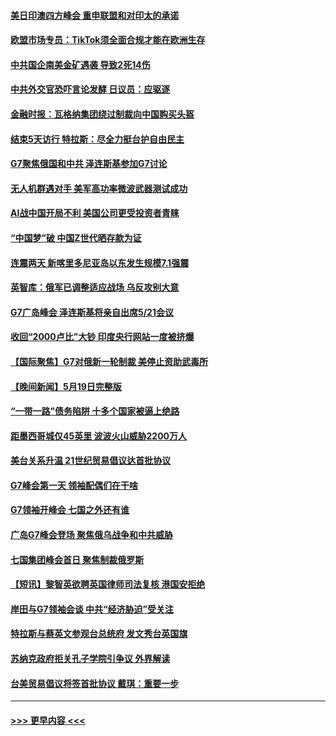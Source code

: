 #### [美日印澳四方峰会 重申联盟和对印太的承诺](../pages/prog202/a103716954.md?t=05210643) 
#### [欧盟市场专员：TikTok须全面合规才能在欧洲生存](../pages/prog202/a103716934.md?t=05210643) 
#### [中共国企南美金矿遇袭 导致2死14伤](../pages/prog202/a103716921.md?t=05210643) 
#### [中共外交官恐吓言论发酵 日议员：应驱逐](../pages/prog202/a103716864.md?t=05210643) 
#### [金融时报：瓦格纳集团绕过制裁向中国购买头盔](../pages/prog202/a103716857.md?t=05210643) 
#### [结束5天访行 特拉斯：尽全力挺台护自由民主](../pages/prog202/a103716859.md?t=05210643) 
#### [G7聚焦俄国和中共 泽连斯基参加G7讨论](../pages/prog202/a103716862.md?t=05210643) 
#### [无人机群遇对手 美军高功率微波武器测试成功](../pages/prog202/a103716800.md?t=05210643) 
#### [AI战中国开局不利 美国公司更受投资者青睐](../pages/prog202/a103716803.md?t=05210643) 
#### [“中国梦”破 中国Z世代晒存款为证](../pages/prog202/a103716807.md?t=05210643) 
#### [连震两天 新喀里多尼亚岛以东发生规模7.1强震](../pages/prog202/a103716774.md?t=05210643) 
#### [英智库：俄军已调整适应战场 乌反攻别大意](../pages/prog202/a103716771.md?t=05210643) 
#### [G7广岛峰会 泽连斯基将亲自出席5/21会议](../pages/prog202/a103716723.md?t=05210643) 
#### [收回“2000卢比”大钞 印度央行网站一度被挤爆](../pages/prog202/a103716684.md?t=05210643) 
#### [【国际聚焦】G7对俄新一轮制裁 美停止资助武毒所](../pages/prog202/a103716626.md?t=05210643) 
#### [【晚间新闻】5月19日完整版](../pages/prog202/a103716631.md?t=05210643) 
#### [“一带一路”债务陷阱 十多个国家被逼上绝路](../pages/prog202/a103716632.md?t=05210643) 
#### [距墨西哥城仅45英里 波波火山威胁2200万人](../pages/prog202/a103716531.md?t=05210643) 
#### [美台关系升温 21世纪贸易倡议达首批协议](../pages/prog202/a103716539.md?t=05210643) 
#### [G7峰会第一天 领袖配偶们在干啥](../pages/prog202/a103716540.md?t=05210643) 
#### [G7领袖开峰会 七国之外还有谁](../pages/prog202/a103716541.md?t=05210643) 
#### [广岛G7峰会登场 聚焦俄乌战争和中共威胁](../pages/prog202/a103716542.md?t=05210643) 
#### [七国集团峰会首日 聚焦制裁俄罗斯](../pages/prog202/a103716365.md?t=05210643) 
#### [【短讯】黎智英欲聘英国律师司法复核 港国安拒绝](../pages/prog202/a103716366.md?t=05210643) 
#### [岸田与G7领袖会谈 中共“经济胁迫”受关注](../pages/prog202/a103716364.md?t=05210643) 
#### [特拉斯与蔡英文参观台总统府 发文秀台英国旗](../pages/prog202/a103716367.md?t=05210643) 
#### [苏纳克政府拒关孔子学院引争议 外界解读](../pages/prog202/a103716369.md?t=05210643) 
#### [台美贸易倡议将签首批协议 戴琪：重要一步](../pages/prog202/a103716362.md?t=05210643) 

----
#### [ >>> 更早内容 <<< ](../indexes/prog202-earlier.md)
